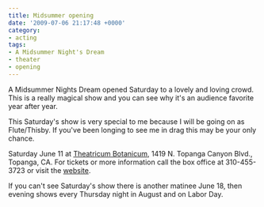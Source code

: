 ```yaml
---
title: Midsummer opening
date: '2009-07-06 21:17:48 +0000'
category:
- acting
tags:
- A Midsummer Night's Dream
- theater
- opening
---
```

A Midsummer Nights Dream opened Saturday to a lovely and loving crowd. This is a
really magical show and you can see why it's an audience favorite year after
year.

This Saturday's show is very special to me because I will be going on as
Flute/Thisby. If you've been longing to see me in drag this may be your only
chance.

Saturday June 11 at [Theatricum Botanicum](http://theatricum.com/), 1419 N.
Topanga Canyon Blvd., Topanga, CA. For tickets or more information call the box
office at 310-455-3723 or visit the
[website](http://theatricum.com/tickets.htm).

If you can't see Saturday's show there is another matinee June 18, then evening
shows every Thursday night in August and on Labor Day.
